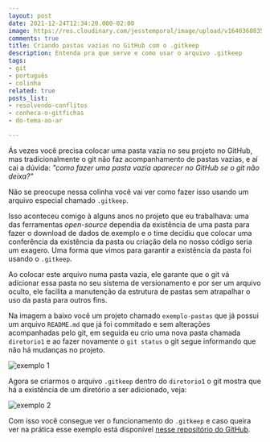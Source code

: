 ```yaml
---
layout: post
date: 2021-12-24T12:34:20.000-02:00
image: https://res.cloudinary.com/jesstemporal/image/upload/v1640360835/covers/colinha_igmf4s.png
comments: true
title: Criando pastas vazias no GitHub com o .gitkeep
description: Entenda pra que serve e como usar o arquivo .gitkeep
tags:
- git
- português
- colinha
related: true
posts_list:
- resolvendo-conflitos
- conheca-o-gitfichas
- do-tema-ao-ar

---
```

Ás vezes você precisa colocar uma pasta vazia no seu projeto no GitHub, mas tradicionalmente o git não faz acompanhamento de pastas vazias, e aí cai a dúvida: _"como fazer uma pasta vazia aparecer no GitHub se o git não deixa?"_

Não se preocupe nessa colinha você vai ver como fazer isso usando um arquivo especial chamado `.gitkeep`.

Isso aconteceu comigo à alguns anos no projeto que eu trabalhava: uma das ferramentas _open-source_ dependia da existência de uma pasta para fazer o download de dados de exemplo e o time decidiu que colocar uma conferência da existência da pasta ou criação dela no nosso código seria um exagero. Uma forma que vimos para garantir a existência da pasta foi usando o `.gitkeep`.

Ao colocar este arquivo numa pasta vazia, ele garante que o git vá adicionar essa pasta no seu sistema de versionamento e por ser um arquivo oculto, ele facilita a manutenção da estrutura de pastas sem atrapalhar o uso da pasta para outros fins.

Na imagem a baixo você um projeto chamado `exemplo-pastas` que já possui um arquivo `README.md` que já foi commitado e sem alterações acompanhadas pelo git, em seguida eu crio uma nova pasta chamada `diretorio1` e ao fazer novamente o `git status` o git segue informando que não há mudanças no projeto.

![exemplo 1](https://res.cloudinary.com/jesstemporal/image/upload/v1640360211/gitkeep-exemplo-fig-1_tsvwqh.png)

Agora se criarmos o arquivo `.gitkeep` dentro do `diretorio1` o git mostra que há a existência de um diretório a ser adicionado, veja:

![exemplo 2](https://res.cloudinary.com/jesstemporal/image/upload/v1640360212/gitkeep-exemplo-fig-2_etwfco.png)

Com isso você consegue ver o funcionamento do `.gitkeep` e caso queira ver na prática esse exemplo está disponível [nesse repositório do GitHub](https://github.com/jtemporal/exemplo-pastas).